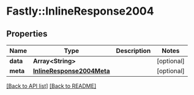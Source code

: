# Fastly::InlineResponse2004

## Properties

| Name | Type | Description | Notes |
| ---- | ---- | ----------- | ----- |
| **data** | **Array&lt;String&gt;** |  | [optional] |
| **meta** | [**InlineResponse2004Meta**](InlineResponse2004Meta.md) |  | [optional] |

[[Back to API list]](../../README.md#endpoints) [[Back to README]](../../README.md)

